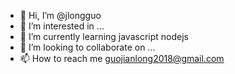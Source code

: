 - 👋 Hi, I’m @jlongguo
- 👀 I’m interested in ...
- 🌱 I’m currently learning javascript nodejs
- 💞️ I’m looking to collaborate on ...
- 📫 How to reach me guojianlong2018@gmail.com

<!---
jlongguo/jlongguo is a ✨ special ✨ repository because its `README.md` (this file) appears on your GitHub profile.
You can click the Preview link to take a look at your changes.
--->
